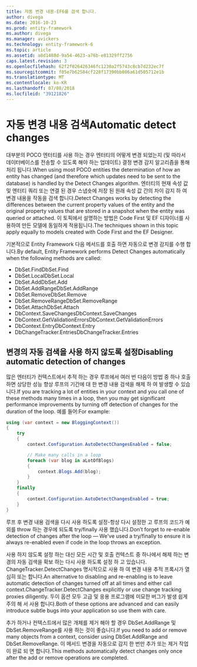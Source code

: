 ```yaml
---
title: 자동 변경 내용-EF6를 검색 합니다.
author: divega
ms.date: 2016-10-23
ms.prod: entity-framework
ms.author: divega
ms.manager: avickers
ms.technology: entity-framework-6
ms.topic: article
ms.assetid: a8d1488d-9a54-4623-a76b-e81329ff2756
caps.latest.revision: 3
ms.openlocfilehash: 62f2f026426346fc1230a2f5743c8cb7d232ec7f
ms.sourcegitcommit: f05e7b62584cf228f17390bb086a61d505712e1b
ms.translationtype: MT
ms.contentlocale: ko-KR
ms.lasthandoff: 07/08/2018
ms.locfileid: "39121826"
---
```

# <a name="automatic-detect-changes"></a><span data-ttu-id="f8528-102">자동 변경 내용 검색</span><span class="sxs-lookup"><span data-stu-id="f8528-102">Automatic detect changes</span></span>
<span data-ttu-id="f8528-103">대부분의 POCO 엔터티를 사용 하는 경우 엔터티의 어떻게 변경 되었는지 (및 따라서 데이터베이스를 전송할 수 있도록 해야 하는 업데이트) 결정 변경 감지 알고리즘을 통해 처리 됩니다.</span><span class="sxs-lookup"><span data-stu-id="f8528-103">When using most POCO entities the determination of how an entity has changed (and therefore which updates need to be sent to the database) is handled by the Detect Changes algorithm.</span></span> <span data-ttu-id="f8528-104">엔터티의 현재 속성 값 및 엔터티 쿼리 또는 연결 된 경우 스냅숏에 저장 된 원래 속성 값 간의 차이 감지 하 여 변경 내용을 작동을 검색 합니다.</span><span class="sxs-lookup"><span data-stu-id="f8528-104">Detect Changes works by detecting the differences between the current property values of the entity and the original property values that are stored in a snapshot when the entity was queried or attached.</span></span> <span data-ttu-id="f8528-105">이 토픽에서 설명하는 방법은 Code First 및 EF 디자이너를 사용하여 만든 모델에 동일하게 적용됩니다.</span><span class="sxs-lookup"><span data-stu-id="f8528-105">The techniques shown in this topic apply equally to models created with Code First and the EF Designer.</span></span>  

<span data-ttu-id="f8528-106">기본적으로 Entity Framework 다음 메서드를 호출 하면 자동으로 변경 감지를 수행 합니다.</span><span class="sxs-lookup"><span data-stu-id="f8528-106">By default, Entity Framework performs Detect Changes automatically when the following methods are called:</span></span>  

- <span data-ttu-id="f8528-107">DbSet.Find</span><span class="sxs-lookup"><span data-stu-id="f8528-107">DbSet.Find</span></span>  
- <span data-ttu-id="f8528-108">DbSet.Local</span><span class="sxs-lookup"><span data-stu-id="f8528-108">DbSet.Local</span></span>  
- <span data-ttu-id="f8528-109">DbSet.Add</span><span class="sxs-lookup"><span data-stu-id="f8528-109">DbSet.Add</span></span>  
- <span data-ttu-id="f8528-110">DbSet.AddRange</span><span class="sxs-lookup"><span data-stu-id="f8528-110">DbSet.AddRange</span></span>
- <span data-ttu-id="f8528-111">DbSet.Remove</span><span class="sxs-lookup"><span data-stu-id="f8528-111">DbSet.Remove</span></span>  
- <span data-ttu-id="f8528-112">DbSet.RemoveRange</span><span class="sxs-lookup"><span data-stu-id="f8528-112">DbSet.RemoveRange</span></span>
- <span data-ttu-id="f8528-113">DbSet.Attach</span><span class="sxs-lookup"><span data-stu-id="f8528-113">DbSet.Attach</span></span>  
- <span data-ttu-id="f8528-114">DbContext.SaveChanges</span><span class="sxs-lookup"><span data-stu-id="f8528-114">DbContext.SaveChanges</span></span>  
- <span data-ttu-id="f8528-115">DbContext.GetValidationErrors</span><span class="sxs-lookup"><span data-stu-id="f8528-115">DbContext.GetValidationErrors</span></span>  
- <span data-ttu-id="f8528-116">DbContext.Entry</span><span class="sxs-lookup"><span data-stu-id="f8528-116">DbContext.Entry</span></span>  
- <span data-ttu-id="f8528-117">DbChangeTracker.Entries</span><span class="sxs-lookup"><span data-stu-id="f8528-117">DbChangeTracker.Entries</span></span>  

## <a name="disabling-automatic-detection-of-changes"></a><span data-ttu-id="f8528-118">변경의 자동 검색을 사용 하지 않도록 설정</span><span class="sxs-lookup"><span data-stu-id="f8528-118">Disabling automatic detection of changes</span></span>  

<span data-ttu-id="f8528-119">많은 엔터티가 컨텍스트에서 추적 하는 경우 루프에서 여러 번 다음이 방법 중 하나 호출 하면 상당한 성능 향상 루프의 기간에 대 한 변경 내용 검색을 해제 하 여 발생할 수 있습니다.</span><span class="sxs-lookup"><span data-stu-id="f8528-119">If you are tracking a lot of entities in your context and you call one of these methods many times in a loop, then you may get significant performance improvements by turning off detection of changes for the duration of the loop.</span></span> <span data-ttu-id="f8528-120">예를 들어:</span><span class="sxs-lookup"><span data-stu-id="f8528-120">For example:</span></span>  

``` csharp
using (var context = new BloggingContext())
{
    try
    {
        context.Configuration.AutoDetectChangesEnabled = false;

        // Make many calls in a loop
        foreach (var blog in aLotOfBlogs)
        {
            context.Blogs.Add(blog);
        }
    }
    finally
    {
        context.Configuration.AutoDetectChangesEnabled = true;
    }
}
```  

<span data-ttu-id="f8528-121">루프 후 변경 내용 검색을 다시 사용 하도록 설정-항상 다시 설정한 고 루프의 코드가 예외를 throw 하는 경우에 되도록 try/finally 사용 했습니다.</span><span class="sxs-lookup"><span data-stu-id="f8528-121">Don’t forget to re-enable detection of changes after the loop — We've used a try/finally to ensure it is always re-enabled even if code in the loop throws an exception.</span></span>  

<span data-ttu-id="f8528-122">사용 하지 않도록 설정 하는 대신 모든 시간 및 호출 컨텍스트 중 하나에서 해제 하는 변경의 자동 검색을 확보 하는 다시 사용 하도록 설정 하 고 있습니다. ChangeTracker.DetectChanges 명시적으로 사용 하 여 변경 내용 추적 프록시가 열심히 또는 합니다.</span><span class="sxs-lookup"><span data-stu-id="f8528-122">An alternative to disabling and re-enabling is to leave automatic detection of changes turned off at all times and either call context.ChangeTracker.DetectChanges explicitly or use change tracking proxies diligently.</span></span> <span data-ttu-id="f8528-123">두이 옵션 모두 고급 및 응용 프로그램에 미묘한 버그가 발생 쉽게 주의 해 서 사용 합니다.</span><span class="sxs-lookup"><span data-stu-id="f8528-123">Both of these options are advanced and can easily introduce subtle bugs into your application so use them with care.</span></span>  

<span data-ttu-id="f8528-124">추가 하거나 컨텍스트에서 많은 개체를 제거 해야 할 경우 DbSet.AddRange 및 DbSet.RemoveRange를 사용 하는 것이 좋습니다.</span><span class="sxs-lookup"><span data-stu-id="f8528-124">If you need to add or remove many objects from a context, consider using DbSet.AddRange and DbSet.RemoveRange.</span></span> <span data-ttu-id="f8528-125">이 메서드 변경을 자동으로 감지 한 번만 추가 또는 제거 작업이 완료 되 면 합니다.</span><span class="sxs-lookup"><span data-stu-id="f8528-125">This methods automatically detect changes only once after the add or remove operations are completed.</span></span> 
